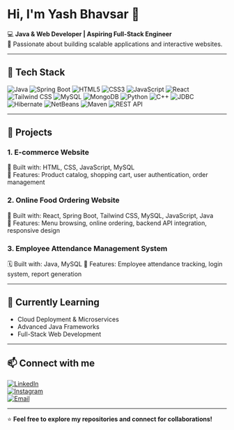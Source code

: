 # Hi, I'm Yash Bhavsar 👋

💻 **Java & Web Developer | Aspiring Full-Stack Engineer**  
🚀 Passionate about building scalable applications and interactive websites.  

---

## 🔧 Tech Stack

![Java](https://img.shields.io/badge/Java-ED8B00?style=flat-square&logo=java&logoColor=white) 
![Spring Boot](https://img.shields.io/badge/Spring_Boot-6DB33F?style=flat-square&logo=spring&logoColor=white) 
![HTML5](https://img.shields.io/badge/HTML5-E34F26?style=flat-square&logo=html5&logoColor=white) 
![CSS3](https://img.shields.io/badge/CSS3-1572B6?style=flat-square&logo=css3&logoColor=white) 
![JavaScript](https://img.shields.io/badge/JavaScript-F7DF1E?style=flat-square&logo=javascript&logoColor=black) 
![React](https://img.shields.io/badge/React-61DAFB?style=flat-square&logo=react&logoColor=black) 
![Tailwind CSS](https://img.shields.io/badge/Tailwind_CSS-06B6D4?style=flat-square&logo=tailwind-css&logoColor=white) 
![MySQL](https://img.shields.io/badge/MySQL-4479A1?style=flat-square&logo=mysql&logoColor=white) 
![MongoDB](https://img.shields.io/badge/MongoDB-47A248?style=flat-square&logo=mongodb&logoColor=white) 
![Python](https://img.shields.io/badge/Python-3776AB?style=flat-square&logo=python&logoColor=white) 
![C++](https://img.shields.io/badge/C++-00599C?style=flat-square&logo=c%2B%2B&logoColor=white) 
![JDBC](https://img.shields.io/badge/JDBC-02569B?style=flat-square) 
![Hibernate](https://img.shields.io/badge/Hibernate-59666C?style=flat-square) 
![NetBeans](https://img.shields.io/badge/NetBeans-0078CE?style=flat-square) 
![Maven](https://img.shields.io/badge/Maven-C71A36?style=flat-square&logo=apache-maven&logoColor=white) 
![REST API](https://img.shields.io/badge/REST_API-FF6C37?style=flat-square)

---

## 📂 Projects

### 1. **E-commerce Website**  
🛒 Built with: HTML, CSS, JavaScript, MySQL  
📝 Features: Product catalog, shopping cart, user authentication, order management  

### 2. **Online Food Ordering Website**  
🍔 Built with: React, Spring Boot, Tailwind CSS, MySQL, JavaScript, Java  
📝 Features: Menu browsing, online ordering, backend API integration, responsive design  

### 3. **Employee Attendance Management System**  
🗓️ Built with: Java, MySQL
📝 Features: Employee attendance tracking, login system, report generation  

---

## 🌱 Currently Learning

- Cloud Deployment & Microservices  
- Advanced Java Frameworks  
- Full-Stack Web Development  

---

## 📫 Connect with me

[![LinkedIn](https://img.shields.io/badge/LinkedIn-0A66C2?style=flat-square&logo=linkedin&logoColor=white)](https://www.linkedin.com/in/yash-bhavsar-7a8526219)  
[![Instagram](https://img.shields.io/badge/Instagram-E4405F?style=flat-square&logo=instagram&logoColor=white)](https://www.instagram.com/yaassh.03?igsh=MXR5M2o1c244aGtkdg==)  
[![Email](https://img.shields.io/badge/Email-D14836?style=flat-square&logo=gmail&logoColor=white)](mailto:yashamitbhavsar@gmail.com)  

---

⭐ **Feel free to explore my repositories and connect for collaborations!**
